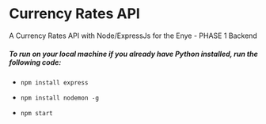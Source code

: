 # Currency Rates API
A Currency Rates API with Node/ExpressJs for the Enye - PHASE 1 Backend

##### To run on your local machine if you already have Python installed, run the following code:

* ``` npm install express ```

* ``` npm install nodemon -g ```

* ``` npm start ```
